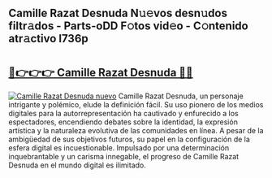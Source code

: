 ## Camille Razat Desnuda N𝚞𝚎vos desn𝚞dos filtr𝚊dos - Parts-oDD F𝚘tos vid𝚎o - C𝚘ntenido atr𝚊ctivo l736p

# <h2><a href="http://mb3ek4.tromn.icu/?c=Camille+Razat+Desnuda">🔗👉👉👉 Camille Razat Desnuda 🔗🔗</a></h2>

[![Camille Razat Desnuda nuevo](https://i.imgur.com/pEAQMta.gif)](http://mb3ek4.tromn.icu/?c=Camille+Razat+Desnuda)
Camille Razat Desnuda, un personaje intrigante y polémico, elude la definición fácil. Su uso pionero de los medios digitales para la autorrepresentación ha cautivado y enfurecido a los espectadores, encendiendo debates sobre la identidad, la expresión artística y la naturaleza evolutiva de las comunidades en línea. A pesar de la ambigüedad de sus objetivos futuros, su papel en la configuración de la esfera digital es incuestionable. Impulsado por una determinación inquebrantable y un carisma innegable, el progreso de Camille Razat Desnuda en el mundo digital es ilimitado.

